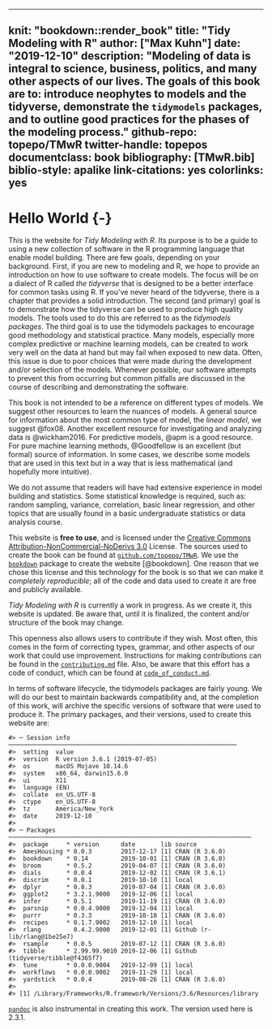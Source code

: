 
---
knit: "bookdown::render_book"
title: "Tidy Modeling with R"
author: ["Max Kuhn"]
date: "2019-12-10"
description: "Modeling of data is integral to science, business, politics, and many other aspects of our lives. The goals of this book are to: introduce neophytes to models and the tidyverse, demonstrate the `tidymodels` packages, and to outline good practices for the phases of the modeling process."
github-repo: topepo/TMwR
twitter-handle: topepos
documentclass: book
bibliography: [TMwR.bib]
biblio-style: apalike
link-citations: yes
colorlinks: yes
---

# Hello World {-} 

This is the website for _Tidy Modeling with R_. Its purpose is to be a guide to using a new collection of software in the R programming language that enable model building. There are few goals, depending on your background. First, if you are new to modeling and R, we hope to provide an introduction on how to use software to create models. The focus will be on a dialect of R called _the tidyverse_ that is designed to be a better interface for common tasks using R. If you've never heard of the tidyverse, there is a chapter that provides a solid introduction. The second (and primary) goal is to demonstrate how the tidyverse can be used to produce high quality models. The tools used to do this are referred to as the _tidymodels packages_. The third goal is to use the tidymodels packages to encourage good methodology and statistical practice. Many models, especially more complex predictive or machine learning models, can be created to work very well on the data at hand but may fail when exposed to new data. Often, this issue is due to poor choices that were made during the development and/or selection of the models. Whenever possible, our software attempts to prevent this from occurring but common pitfalls are discussed in the course of describing and demonstrating the software. 

This book is not intended to be a reference on different types of models. We suggest other resources to learn the nuances of models. A general source for information about the most common type of model, the _linear model_, we suggest @fox08. Another excellent resource for investigating and analyzing data is @wickham2016. For predictive models, @apm is a good resource. For pure machine learning methods, @Goodfellow is an excellent (but formal) source of information.  In some cases, we describe some models that are used in this text but in a way that is less mathematical (and hopefully more intuitive). 

We do not assume that readers will have had extensive experience in model building and statistics. Some statistical knowledge is required, such as: random sampling, variance, correlation, basic linear regression, and other topics that are usually found in a basic undergraduate statistics or data analysis course. 

This website is __free to use__, and is licensed under the [Creative Commons Attribution-NonCommercial-NoDerivs 3.0](http://creativecommons.org/licenses/by-nc-nd/3.0/us/) License. The sources used to create the book can be found at [`github.com/topepo/TMwR`](https://github.com/topepo/TMwR). We use the [`bookdown`](https://bookdown.org/) package to create the website [@bookdown]. One reason that we chose this license and this technology for the book is so that we can make it _completely reproducible_; all of the code and data used to create it are free and publicly available. 

_Tidy Modeling with R_ is currently a work in progress. As we create it, this website is updated. Be aware that, until it is finalized, the content and/or structure of the book may change. 

This openness also allows users to contribute if they wish. Most often, this comes in the form of correcting types, grammar, and other aspects of our work that could use improvement. Instructions for making contributions can be found in the [`contributing.md`](https://github.com/topepo/TMwR/blob/master/contributing.md) file. Also, be aware that this effort has a code of conduct, which can be found at [`code_of_conduct.md`](https://github.com/topepo/TMwR/blob/master/code_of_conduct.md). 

In terms of software lifecycle, the tidymodels packages are fairly young. We will do our best to maintain backwards compatibility and, at the completion of this work, will archive the specific versions of software that were used to produce it. The primary packages, and their versions, used to create this website are:




```
#> ─ Session info ───────────────────────────────────────────────────────────────
#>  setting  value                       
#>  version  R version 3.6.1 (2019-07-05)
#>  os       macOS Mojave 10.14.6        
#>  system   x86_64, darwin15.6.0        
#>  ui       X11                         
#>  language (EN)                        
#>  collate  en_US.UTF-8                 
#>  ctype    en_US.UTF-8                 
#>  tz       America/New_York            
#>  date     2019-12-10                  
#> 
#> ─ Packages ───────────────────────────────────────────────────────────────────
#>  package     * version      date       lib source                           
#>  AmesHousing * 0.0.3        2017-12-17 [1] CRAN (R 3.6.0)                   
#>  bookdown    * 0.14         2019-10-01 [1] CRAN (R 3.6.0)                   
#>  broom       * 0.5.2        2019-04-07 [1] CRAN (R 3.6.0)                   
#>  dials       * 0.0.4        2019-12-02 [1] CRAN (R 3.6.1)                   
#>  discrim     * 0.0.1        2019-10-10 [1] local                            
#>  dplyr       * 0.8.3        2019-07-04 [1] CRAN (R 3.6.0)                   
#>  ggplot2     * 3.2.1.9000   2019-12-06 [1] local                            
#>  infer       * 0.5.1        2019-11-19 [1] CRAN (R 3.6.0)                   
#>  parsnip     * 0.0.4.9000   2019-12-04 [1] local                            
#>  purrr       * 0.3.3        2019-10-18 [1] CRAN (R 3.6.0)                   
#>  recipes     * 0.1.7.9002   2019-12-10 [1] local                            
#>  rlang         0.4.2.9000   2019-12-01 [1] Github (r-lib/rlang@1be25e7)     
#>  rsample     * 0.0.5        2019-07-12 [1] CRAN (R 3.6.0)                   
#>  tibble      * 2.99.99.9010 2019-12-06 [1] Github (tidyverse/tibble@f4365f7)
#>  tune        * 0.0.0.9004   2019-12-09 [1] local                            
#>  workflows   * 0.0.0.9002   2019-11-29 [1] local                            
#>  yardstick   * 0.0.4        2019-08-26 [1] CRAN (R 3.6.0)                   
#> 
#> [1] /Library/Frameworks/R.framework/Versions/3.6/Resources/library
```

[`pandoc`](https://pandoc.org/) is also instrumental in creating this work. The version used here is 2.3.1. 
